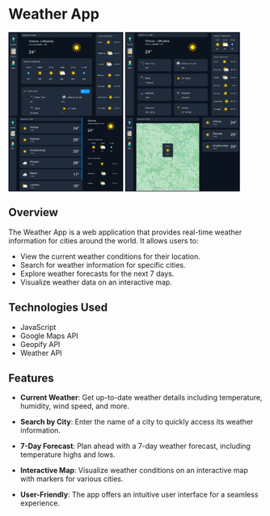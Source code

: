 # Weather App

<div style="display: flex; flex-wrap: wrap">
    <img src="src/assets/images/main.png" width="45%" />
    &nbsp;
    <img src="src/assets/images/see_more.png" width="45%" />
    &nbsp;
    <img src="src/assets/images/cities.png" width="45%" />
    &nbsp;
    <img src="src/assets/images/map.png" width="45%" />
</div>

## Overview

The Weather App is a web application that provides real-time weather information for cities around the world. It allows users to:

- View the current weather conditions for their location.
- Search for weather information for specific cities.
- Explore weather forecasts for the next 7 days.
- Visualize weather data on an interactive map.

## Technologies Used

- JavaScript
- Google Maps API
- Geopify API
- Weather API

## Features

- **Current Weather**: Get up-to-date weather details including temperature, humidity, wind speed, and more.

- **Search by City**: Enter the name of a city to quickly access its weather information.

- **7-Day Forecast**: Plan ahead with a 7-day weather forecast, including temperature highs and lows.

- **Interactive Map**: Visualize weather conditions on an interactive map with markers for various cities.

- **User-Friendly**: The app offers an intuitive user interface for a seamless experience.
